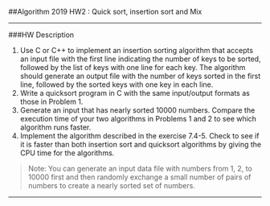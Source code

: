 ##Algorithm 2019 HW2 : Quick sort, insertion sort and Mix

------

###HW Description

1. Use C or C++ to implement an insertion sorting algorithm that accepts an input file with the first line indicating the number of keys to be sorted, followed by the list of keys with one line for each key. The algorithm should generate an output file with the number of keys sorted in the first line, followed by the sorted keys with one key in each line.
2. Write a quicksort program in C with the same input/output formats as those in Problem 1.
3. Generate an input that has nearly sorted 10000 numbers. Compare the execution time of your two algorithms in Problems 1 and 2 to see which algorithm runs faster.
4. Implement the algorithm described in the exercise 7.4-5. Check to see if it is faster than both insertion sort and quicksort algorithms by giving the CPU time for the algorithms.

> Note: You can generate an input data file with numbers from 1, 2, to 10000 first and then randomly exchange a small number of pairs of numbers to create a nearly sorted set of numbers. 


------
